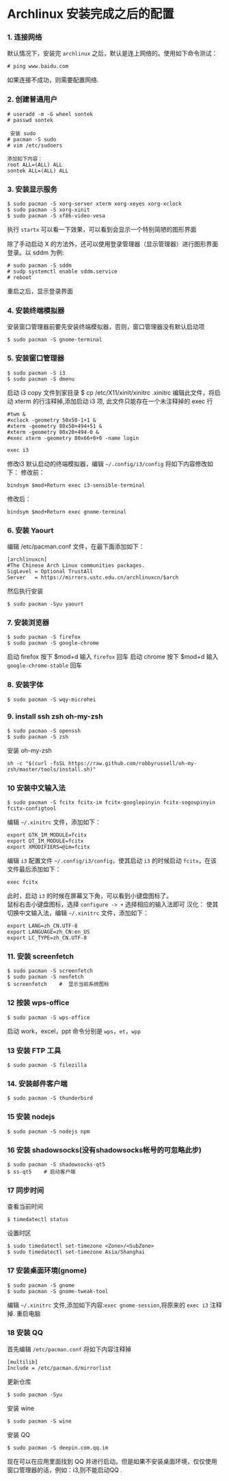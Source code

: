 # Archlinux 安装完成之后的配置

### 1. 连接网络
默认情况下，安装完 `archlinux` 之后，默认是连上网络的。使用如下命令测试：

```
# ping www.baidu.com
```
如果连接不成功，则需要配置网络.

### 2. 创建普通用户

```
# useradd -m -G wheel sontek
# passwd sontek

 安装 sudo
# pacman -S sudo 
# vim /etc/sudoers

添加如下内容：
root ALL=(ALL) ALL
sontek ALL=(ALL) ALL
```

### 3. 安装显示服务

```
$ sudo pacman -S xorg-server xterm xorg-xeyes xorg-xclock
$ sudo pacman -S xorg-xinit
$ sudo pacman -S xf86-video-vesa
```
执行 `startx` 可以看一下效果，可以看到会显示一个特别简陋的图形界面

除了手动启动 X 的方法外，还可以使用登录管理器（显示管理器）进行图形界面登录。以 sddm 为例:

```
# sudo pacman -S sddm
# sudp systemctl enable sddm.service
# reboot
```
重启之后，显示登录界面

### 4. 安装终端模拟器
安装窗口管理器前要先安装终端模拟器，否则，窗口管理器没有默认启动项
```
$ sudo pacman -S gnome-terminal
```

### 5. 安装窗口管理器
```
$ sudo pacman -S i3
$ sudo pacman -S dmenu
```
启动 i3
copy 文件到家目录
$ cp /etc/X11/xinit/xinitrc .xinitrc
编辑此文件，将启动 xterm 的行注释掉,添加启动 i3 项,
此文件只能存在一个未注释掉的 exec 行
```
#twm &
#xclock -geometry 50x50-1+1 &
#xterm -geometry 80x50+494+51 &
#xterm -geometry 80x20+494-0 &
#exec xterm -geometry 80x66+0+0 -name login

exec i3
```
修改i3 默认启动的终端模拟器，编辑 `~/.config/i3/config`
将如下内容修改如下：
修改前：
```
bindsym $mod+Return exec i3-sensible-terminal
```
修改后：
```
bindsym $mod+Return exec gnome-terminal
```

### 6. 安装 Yaourt
编辑 /etc/pacman.conf 文件，在最下面添加如下：

```
[archlinuxcn]
#The Chinese Arch Linux communities packages.
SigLevel = Optional TrustAll  
Server   = https://mirrors.ustc.edu.cn/archlinuxcn/$arch  
```

然后执行安装
```
$ sudo pacman -Syu yaourt
```

### 7. 安装浏览器
```
$ sudo pacman -S firefox
$ sudo pacman -S google-chrome
```
 启动 firefox 按下 $mod+d 输入 `firefox` 回车
 启动 chrome 按下 $mod+d 输入 `google-chrome-stable` 回车

### 8. 安装字体
```
$ sudo pacman -S wqy-microhei
```

### 9. install ssh zsh oh-my-zsh

```
$ sudo pacman -S openssh
$ sudo pacman -S zsh
```
安装 oh-my-zsh

```
sh -c "$(curl -fsSL https://raw.github.com/robbyrussell/oh-my-zsh/master/tools/install.sh)"
```

### 10 安装中文输入法

```
$ sudo pacman -S fcitx fcitx-im fcitx-googlepinyin fcitx-sogoupinyin fcitx-configtool
```
编辑 `~/.xinitrc` 文件，添加如下：
```
export GTK_IM_MODULE=fcitx
export QT_IM_MODULE=fcitx
export XMODIFIERS=@im=fcitx
```

编辑 `i3` 配置文件 `~/.config/i3/config`，使其启动 `i3` 的时候启动 `fcitx`，在该文件最后添加如下：
```
exec fcitx
```
此时，启动 `i3` 的时候在屏幕又下角，可以看到小键盘图标了。   
鼠标右击小键盘图标，选择 `configure -> +` 选择相应的输入法即可
汉化：
使其切换中文输入法，编辑 `~/.xinitrc` 文件，添加如下：
```
export LANG=zh_CN.UTF-8
export LANGUAGE=zh_CN:en_US
export LC_TYPE=zh_CN.UTF-8
```

### 11.  安装 screenfetch
```
$ sudo pacman -S screenfetch
$ sudo pacman -S neofetch
$ screenfetch    #  显示当前系统图标
```

### 12 按装 wps-office
```
$ sudo pacman -S wps-office
```
启动 work，excel，ppt 命令分别是 `wps`，`et`，`wpp`

### 13 安装 FTP 工具

```
$ sudo pacman -S filezilla
```

### 14. 安装邮件客户端

```
$ sudo pacman -S thunderbird
```

### 15 安装 nodejs
```
$ sudo pacman -S nodejs npm
```

### 16 安装 shadowsocks(没有shadowsocks帐号的可忽略此步)
```
$ sudo pacman -S shadowsocks-qt5
$ ss-qt5	# 启动客户端
```

### 17 同步时间
查看当前时间
```
$ timedatectl status
```
设置时区
```
$ sudo timedatectl set-timezone <Zone>/<SubZone>
$ sudo timedatectl set-timezone Asia/Shanghai
```

### 17 安装桌面环境(gnome)
```
$ sudo pacman -S gnome 
$ sudo pacman -S gnome-tweak-tool
```
编辑 `~/.xinitrc` 文件,添加如下内容:`exec gnome-session`,将原来的 `exec i3` 注释掉. 重启电脑


### 18 安装 QQ
首先编辑 `/etc/pacman.conf` 将如下内容注释掉  

```
[multilib]
Include = /etc/pacman.d/mirrorlist
```
更新仓库
```
$ sudo pacman -Syu
```
安装 wine
```
$ sudo pacman -S wine
```

安装 QQ
```
$ sudo pacman -S deepin.com.qq.im
```
现在可以在应用里面找到 QQ 并进行启动。但是如果不安装桌面环境，仅仅使用窗口管理器的话，例如：i3,则不能启动QQ .


